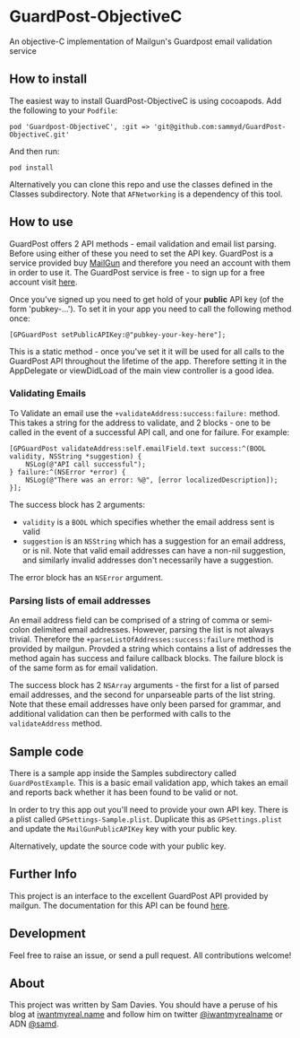 GuardPost-ObjectiveC
====================

An objective-C implementation of Mailgun's Guardpost email validation service


## How to install

The easiest way to install GuardPost-ObjectiveC is using cocoapods. Add the
following to your `Podfile`:

    pod 'Guardpost-ObjectiveC', :git => 'git@github.com:sammyd/GuardPost-ObjectiveC.git'

And then run:

    pod install


Alternatively you can clone this repo and use the classes defined in the Classes
subdirectory. Note that `AFNetworking` is a dependency of this tool.


## How to use

GuardPost offers 2 API methods - email validation and email list parsing. Before
using either of these you need to set the API key. GuardPost is a service
provided buy [MailGun](https://mailgun.net/) and therefore you need an account
with them in order to use it. The GuardPost service is free - to sign up for a
free account visit [here](https://mailgun.com/signupb?plan=free).

Once you've signed up you need to get hold of your **public** API key (of the
form 'pubkey-...'). To set it in your app you need to call the following method
once:

    [GPGuardPost setPublicAPIKey:@"pubkey-your-key-here"];

This is a static method - once you've set it it will be used for all calls to
the GuardPost API throughout the lifetime of the app. Therefore setting it in
the AppDelegate or viewDidLoad of the main view controller is a good idea.

### Validating Emails

To Validate an email use the `+validateAddress:success:failure:` method. This
takes a string for the address to validate, and 2 blocks - one to be called in
the event of a successful API call, and one for failure. For example:

    [GPGuardPost validateAddress:self.emailField.text success:^(BOOL validity, NSString *suggestion) {
        NSLog(@"API call successful");
    } failure:^(NSError *error) {
        NSLog(@"There was an error: %@", [error localizedDescription]);
    }];

The success block has 2 arguments:
- `validity` is a `BOOL` which specifies whether the email address sent is valid
- `suggestion` is an `NSString` which has a suggestion for an email address, or
is nil. Note that valid email addresses can have a non-nil suggestion, and similarly
invalid addresses don't necessarily have a suggestion.

The error block has an `NSError` argument.

### Parsing lists of email addresses

An email address field can be comprised of a string of comma or semi-colon delimited
email addresses. However, parsing the list is not always trivial. Therefore the
`+parseListOfAddresses:success:failure` method is provided by mailgun. Provded a
string which contains a list of addresses the method again has success and failure
callback blocks. The failure block is of the same form as for email validation.

The success block has 2 `NSArray` arguments - the first for a list of parsed
email addresses, and the second for unparseable parts of the list string. Note
that these email addresses have only been parsed for grammar, and additional
validation can then be performed with calls to the `validateAddress` method.

## Sample code

There is a sample app inside the Samples subdirectory called `GuardPostExample`.
This is a basic email validation app, which takes an email and reports back
whether it has been found to be valid or not.

In order to try this app out you'll need to provide your own API key. There is a
plist called `GPSettings-Sample.plist`. Duplicate this as `GPSettings.plist` and
update the `MailGunPublicAPIKey` key with your public key.

Alternatively, update the source code with your public key.

## Further Info

This project is an interface to the excellent GuardPost API provided by mailgun.
The documentation for this API can be found [here](http://documentation.mailgun.com/api-email-validation.html).

## Development

Feel free to raise an issue, or send a pull request. All contributions welcome!

## About

This project was written by Sam Davies. You should have a peruse of his blog at
[iwantmyreal.name](http://iwantmyreal.name/) and follow him on twitter
[@iwantmyrealname](https://twitter.com/iwantmyrealname) or ADN
[@samd](https://app.net/samd).

